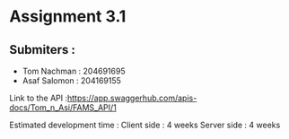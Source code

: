 

# Assignment 3.1

## Submiters : 
* Tom Nachman : 204691695 
* Asaf Salomon : 204169155

Link to the API :https://app.swaggerhub.com/apis-docs/Tom_n_Asi/FAMS_API/1

Estimated development time : Client side : 4 weeks Server side : 4 weeks
